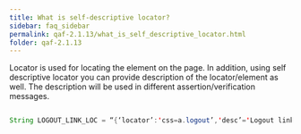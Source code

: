 ```yaml
---
title: What is self-descriptive locator?
sidebar: faq_sidebar
permalink: qaf-2.1.13/what_is_self_descriptive_locator.html
folder: qaf-2.1.13
---
```



Locator is used for locating the element on the page. In addition, using self descriptive locator you can provide description of the locator/element as well. The description will be used in different assertion/verification messages.

```java

String LOGOUT_LINK_LOC = “{‘locator’:'css=a.logout’,'desc’='Logout link’}”;

```
